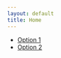 ```yaml
---
layout: default
title: Home
---
```

<script type="module">
  import { Octokit } from "https://cdn.skypack.dev/@octokit/rest";
</script>
<script src="{{ "/assets/js/main.js" | relative_url }}"></script>
<div id="menu">
  <ul>
    <li><a href="#" onclick="loadFiles('Verde')">Option 1</a></li>
    <li><a href="#" onclick="loadFiles('Veritas')">Option 2</a></li>
    <!-- Add more options as needed -->
  </ul>
</div>
<div id="file-list"></div>
<div id="content"></div>
